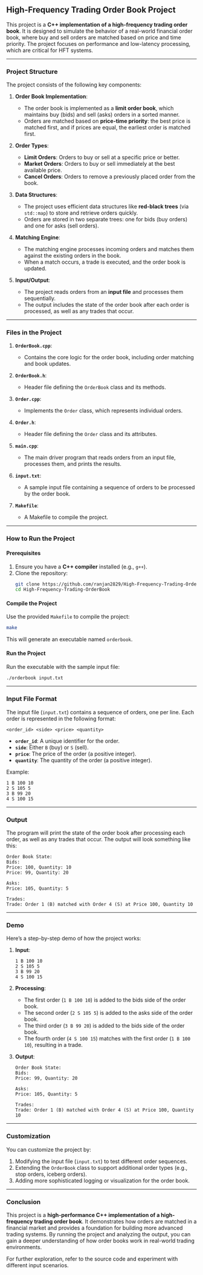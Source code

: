 

## **High-Frequency Trading Order Book Project**

This project is a **C++ implementation of a high-frequency trading order book**. It is designed to simulate the behavior of a real-world financial order book, where buy and sell orders are matched based on price and time priority. The project focuses on performance and low-latency processing, which are critical for HFT systems.

---

### **Project Structure**

The project consists of the following key components:

1. **Order Book Implementation**:
   - The order book is implemented as a **limit order book**, which maintains buy (bids) and sell (asks) orders in a sorted manner.
   - Orders are matched based on **price-time priority**: the best price is matched first, and if prices are equal, the earliest order is matched first.

2. **Order Types**:
   - **Limit Orders**: Orders to buy or sell at a specific price or better.
   - **Market Orders**: Orders to buy or sell immediately at the best available price.
   - **Cancel Orders**: Orders to remove a previously placed order from the book.

3. **Data Structures**:
   - The project uses efficient data structures like **red-black trees** (via `std::map`) to store and retrieve orders quickly.
   - Orders are stored in two separate trees: one for bids (buy orders) and one for asks (sell orders).

4. **Matching Engine**:
   - The matching engine processes incoming orders and matches them against the existing orders in the book.
   - When a match occurs, a trade is executed, and the order book is updated.

5. **Input/Output**:
   - The project reads orders from an **input file** and processes them sequentially.
   - The output includes the state of the order book after each order is processed, as well as any trades that occur.

---

### **Files in the Project**

1. **`OrderBook.cpp`**:
   - Contains the core logic for the order book, including order matching and book updates.

2. **`OrderBook.h`**:
   - Header file defining the `OrderBook` class and its methods.

3. **`Order.cpp`**:
   - Implements the `Order` class, which represents individual orders.

4. **`Order.h`**:
   - Header file defining the `Order` class and its attributes.

5. **`main.cpp`**:
   - The main driver program that reads orders from an input file, processes them, and prints the results.

6. **`input.txt`**:
   - A sample input file containing a sequence of orders to be processed by the order book.

7. **`Makefile`**:
   - A Makefile to compile the project.

---

### **How to Run the Project**

#### **Prerequisites**
1. Ensure you have a **C++ compiler** installed (e.g., `g++`).
2. Clone the repository:
   ```bash
   git clone https://github.com/ranjan2829/High-Frequency-Trading-OrderBook.git
   cd High-Frequency-Trading-OrderBook
   ```

#### **Compile the Project**
Use the provided `Makefile` to compile the project:
```bash
make
```
This will generate an executable named `orderbook`.

#### **Run the Project**
Run the executable with the sample input file:
```bash
./orderbook input.txt
```

---

### **Input File Format**

The input file (`input.txt`) contains a sequence of orders, one per line. Each order is represented in the following format:
```
<order_id> <side> <price> <quantity>
```
- **`order_id`**: A unique identifier for the order.
- **`side`**: Either `B` (buy) or `S` (sell).
- **`price`**: The price of the order (a positive integer).
- **`quantity`**: The quantity of the order (a positive integer).

Example:
```
1 B 100 10
2 S 105 5
3 B 99 20
4 S 100 15
```

---

### **Output**

The program will print the state of the order book after processing each order, as well as any trades that occur. The output will look something like this:

```
Order Book State:
Bids:
Price: 100, Quantity: 10
Price: 99, Quantity: 20

Asks:
Price: 105, Quantity: 5

Trades:
Trade: Order 1 (B) matched with Order 4 (S) at Price 100, Quantity 10
```

---

### **Demo**

Here’s a step-by-step demo of how the project works:

1. **Input**:
   ```
   1 B 100 10
   2 S 105 5
   3 B 99 20
   4 S 100 15
   ```

2. **Processing**:
   - The first order (`1 B 100 10`) is added to the bids side of the order book.
   - The second order (`2 S 105 5`) is added to the asks side of the order book.
   - The third order (`3 B 99 20`) is added to the bids side of the order book.
   - The fourth order (`4 S 100 15`) matches with the first order (`1 B 100 10`), resulting in a trade.

3. **Output**:
   ```
   Order Book State:
   Bids:
   Price: 99, Quantity: 20

   Asks:
   Price: 105, Quantity: 5

   Trades:
   Trade: Order 1 (B) matched with Order 4 (S) at Price 100, Quantity 10
   ```

---

### **Customization**

You can customize the project by:
1. Modifying the input file (`input.txt`) to test different order sequences.
2. Extending the `OrderBook` class to support additional order types (e.g., stop orders, iceberg orders).
3. Adding more sophisticated logging or visualization for the order book.

---

### **Conclusion**

This project is a **high-performance C++ implementation of a high-frequency trading order book**. It demonstrates how orders are matched in a financial market and provides a foundation for building more advanced trading systems. By running the project and analyzing the output, you can gain a deeper understanding of how order books work in real-world trading environments.

For further exploration, refer to the source code and experiment with different input scenarios.
